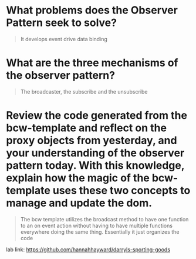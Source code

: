 # What problems does the Observer Pattern seek to solve?
> It develops event drive data binding 
# What are the three mechanisms of the observer pattern?
> The broadcaster, the subscribe and the unsubscribe
#  Review the code generated from the bcw-template and reflect on the proxy objects from yesterday, and your understanding of the observer pattern today. With this knowledge, explain how the magic of the bcw-template uses these two concepts to manage and update the dom.
> The bcw template utilizes the broadcast method to have one function to an on event action without having to have multiple functions everywhere doing the same thing. Essentially it just organizes the code

lab link: https://github.com/hannahhayward/darryls-sporting-goods
